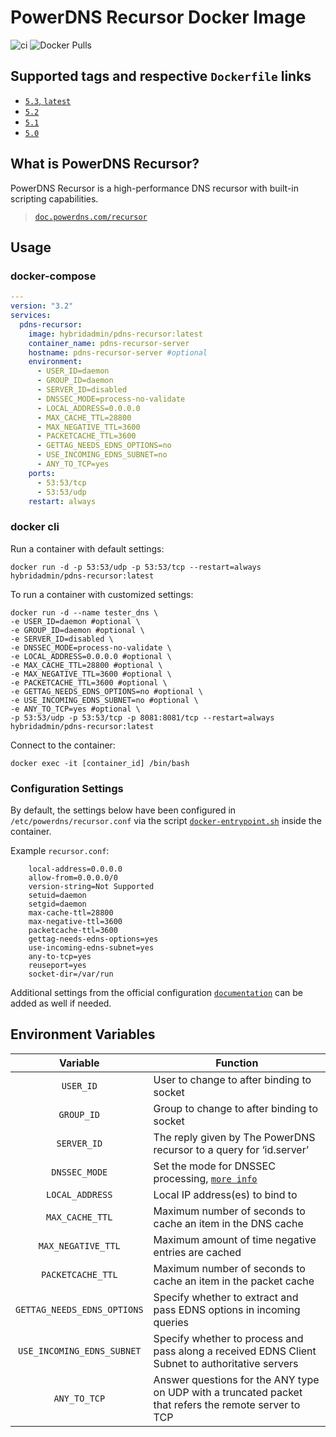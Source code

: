 # PowerDNS Recursor Docker Image

![ci](https://github.com/hybridadmin/docker-pdns-recursor/workflows/ci/badge.svg?branch=main) ![Docker Pulls](https://img.shields.io/docker/pulls/hybridadmin/pdns-recursor)

## Supported tags and respective `Dockerfile` links

- [`5.3`, `latest`](https://github.com/hybridadmin/docker-pdns-recursor/tree/main/5.3/Dockerfile)
- [`5.2`](https://github.com/hybridadmin/docker-pdns-recursor/tree/main/5.2/Dockerfile)
- [`5.1`](https://github.com/hybridadmin/docker-pdns-recursor/tree/main/5.1/Dockerfile)
- [`5.0`](https://github.com/hybridadmin/docker-pdns-recursor/tree/main/5.0/Dockerfile)

## What is PowerDNS Recursor?

PowerDNS Recursor is a high-performance DNS recursor with built-in scripting capabilities.
> [`doc.powerdns.com/recursor`](https://doc.powerdns.com/recursor/)

## Usage

### docker-compose
```yaml
---
version: "3.2"
services:
  pdns-recursor:
    image: hybridadmin/pdns-recursor:latest
    container_name: pdns-recursor-server
    hostname: pdns-recursor-server #optional
    environment:
      - USER_ID=daemon
      - GROUP_ID=daemon
      - SERVER_ID=disabled
      - DNSSEC_MODE=process-no-validate
      - LOCAL_ADDRESS=0.0.0.0
      - MAX_CACHE_TTL=28800
      - MAX_NEGATIVE_TTL=3600
      - PACKETCACHE_TTL=3600
      - GETTAG_NEEDS_EDNS_OPTIONS=no
      - USE_INCOMING_EDNS_SUBNET=no
      - ANY_TO_TCP=yes
    ports:
      - 53:53/tcp
      - 53:53/udp
    restart: always
```


### docker cli

Run a container with default settings:

```console
docker run -d -p 53:53/udp -p 53:53/tcp --restart=always hybridadmin/pdns-recursor:latest
```

To run a container with customized settings:
```console
docker run -d --name tester_dns \
-e USER_ID=daemon #optional \
-e GROUP_ID=daemon #optional \
-e SERVER_ID=disabled \
-e DNSSEC_MODE=process-no-validate \
-e LOCAL_ADDRESS=0.0.0.0 #optional \
-e MAX_CACHE_TTL=28800 #optional \
-e MAX_NEGATIVE_TTL=3600 #optional \
-e PACKETCACHE_TTL=3600 #optional \
-e GETTAG_NEEDS_EDNS_OPTIONS=no #optional \
-e USE_INCOMING_EDNS_SUBNET=no #optional \
-e ANY_TO_TCP=yes #optional \
-p 53:53/udp -p 53:53/tcp -p 8081:8081/tcp --restart=always hybridadmin/pdns-recursor:latest
```

Connect to the container:
```console
docker exec -it [container_id] /bin/bash
```

### Configuration Settings

By default, the settings below have been configured in `/etc/powerdns/recursor.conf` via the script [`docker-entrypoint.sh`](./docker-entrypoint.sh) inside the container.

Example `recursor.conf`:
```
    local-address=0.0.0.0
    allow-from=0.0.0.0/0
    version-string=Not Supported
    setuid=daemon
    setgid=daemon
    max-cache-ttl=28800
    max-negative-ttl=3600
    packetcache-ttl=3600
    gettag-needs-edns-options=yes
    use-incoming-edns-subnet=yes
    any-to-tcp=yes
    reuseport=yes
    socket-dir=/var/run
```

Additional settings from the official configuration [`documentation`](https://doc.powerdns.com/recursor/settings.html) can be added as well if needed.


## Environment Variables

| Variable | Function |
| :----: | --- |
| `USER_ID` | User to change to after binding to socket |
| `GROUP_ID` | Group to change to after binding to socket |
| `SERVER_ID` | The reply given by The PowerDNS recursor to a query for ‘id.server’  |
| `DNSSEC_MODE` | Set the mode for DNSSEC processing, [`more info`](https://docs.powerdns.com/recursor/dnssec.html) |
| `LOCAL_ADDRESS` | Local IP address(es) to bind to |
| `MAX_CACHE_TTL` | Maximum number of seconds to cache an item in the DNS cache |
| `MAX_NEGATIVE_TTL` | Maximum amount of time negative entries are cached |
| `PACKETCACHE_TTL` | Maximum number of seconds to cache an item in the packet cache |
| `GETTAG_NEEDS_EDNS_OPTIONS` | Specify whether to extract and pass EDNS options in incoming queries |
| `USE_INCOMING_EDNS_SUBNET` | Specify whether to process and pass along a received EDNS Client Subnet to authoritative servers |
| `ANY_TO_TCP` | Answer questions for the ANY type on UDP with a truncated packet that refers the remote server to TCP |
